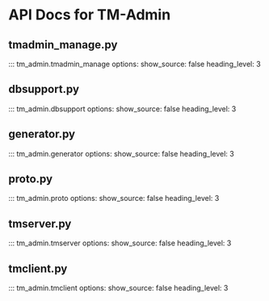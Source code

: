 # API Docs for TM-Admin

## tmadmin_manage.py

::: tm_admin.tmadmin_manage
options:
show_source: false
heading_level: 3

## dbsupport.py

::: tm_admin.dbsupport
options:
show_source: false
heading_level: 3

## generator.py

::: tm_admin.generator
options:
show_source: false
heading_level: 3

## proto.py

::: tm_admin.proto
options:
show_source: false
heading_level: 3

## tmserver.py

::: tm_admin.tmserver
options:
show_source: false
heading_level: 3

## tmclient.py

::: tm_admin.tmclient
options:
show_source: false
heading_level: 3
